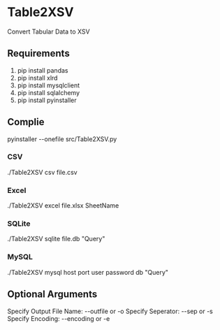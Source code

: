 # Table2XSV
Convert Tabular Data to XSV


## Requirements
1. pip install pandas
2. pip install xlrd
3. pip install mysqlclient
4. pip install sqlalchemy
5. pip install pyinstaller

## Complie
pyinstaller --onefile src/Table2XSV.py

### CSV
./Table2XSV csv file.csv

### Excel
./Table2XSV excel file.xlsx SheetName

### SQLite
./Table2XSV sqlite file.db "Query"

### MySQL
./Table2XSV mysql host port user password db "Query"

## Optional Arguments
Specify Output File Name: --outfile or -o
Specify Seperator: --sep or -s
Specify Encoding: --encoding or -e
